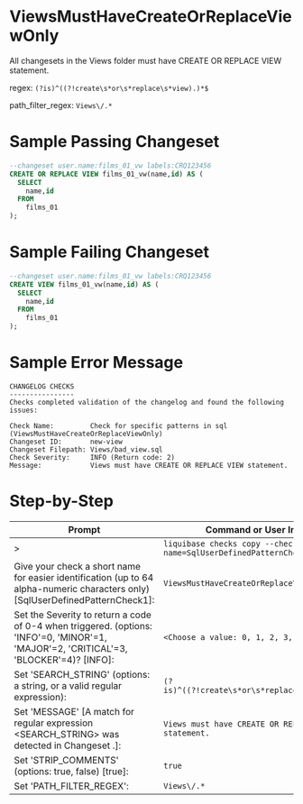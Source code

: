 # ViewsMustHaveCreateOrReplaceViewOnly

All changesets in the Views folder must have CREATE OR REPLACE VIEW statement.

regex: `(?is)^((?!create\s*or\s*replace\s*view).)*$`

path_filter_regex: `Views\/.*`

# Sample Passing Changeset
``` sql
--changeset user.name:films_01_vw labels:CRQ123456
CREATE OR REPLACE VIEW films_01_vw(name,id) AS (
  SELECT
    name,id
  FROM
    films_01
);
```

# Sample Failing Changeset
``` sql
--changeset user.name:films_01_vw labels:CRQ123456
CREATE VIEW films_01_vw(name,id) AS (
  SELECT
    name,id
  FROM
    films_01
);
```

# Sample Error Message
```
CHANGELOG CHECKS
----------------
Checks completed validation of the changelog and found the following issues:

Check Name:         Check for specific patterns in sql (ViewsMustHaveCreateOrReplaceViewOnly)
Changeset ID:       new-view
Changeset Filepath: Views/bad_view.sql
Check Severity:     INFO (Return code: 2)
Message:            Views must have CREATE OR REPLACE VIEW statement.
```
# Step-by-Step

| Prompt | Command or User Input |
| ------ | ----------------------|
| > | `liquibase checks copy --check-name=SqlUserDefinedPatternCheck` |
| Give your check a short name for easier identification (up to 64 alpha-numeric characters only) [SqlUserDefinedPatternCheck1]: | `ViewsMustHaveCreateOrReplaceViewOnly` |
| Set the Severity to return a code of 0-4 when triggered. (options: 'INFO'=0, 'MINOR'=1, 'MAJOR'=2, 'CRITICAL'=3, 'BLOCKER'=4)? [INFO]: | `<Choose a value: 0, 1, 2, 3, 4>` |
| Set 'SEARCH_STRING' (options: a string, or a valid regular expression): | `(?is)^((?!create\s*or\s*replace\s*view).)*$` |
| Set 'MESSAGE' [A match for regular expression <SEARCH_STRING> was detected in Changeset <CHANGESET>.]: | `Views must have CREATE OR REPLACE VIEW statement.` |
| Set 'STRIP_COMMENTS' (options: true, false) [true]: | `true` |
| Set 'PATH_FILTER_REGEX': | `Views\/.*` |
